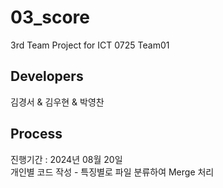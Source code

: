 # 03_score
3rd Team Project for ICT 0725 Team01

## Developers
김경서 & 김우현 & 박영찬

## Process
진행기간 : 2024년 08월 20일 <br/>
개인별 코드 작성 - 특징별로 파일 분류하여 Merge 처리
